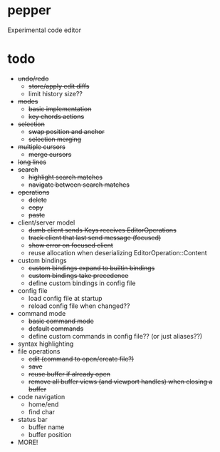 # pepper
Experimental code editor

# todo
- ~~undo/redo~~
	- ~~store/apply edit diffs~~
	- limit history size??
- ~~modes~~
	- ~~basic implementation~~
	- ~~key chords actions~~
- ~~selection~~
	- ~~swap position and anchor~~
	- ~~selection merging~~
- ~~multiple cursors~~
	- ~~merge cursors~~
- ~~long lines~~
- ~~search~~
	- ~~highlight search matches~~
	- ~~navigate between search matches~~
- ~~operations~~
	- ~~delete~~
	- ~~copy~~
	- ~~paste~~
- client/server model
	- ~~dumb client sends Keys receives EditorOperations~~
	- ~~track client that last send message (focused)~~
	- ~~show error on focused client~~
	- reuse allocation when deserializing EditorOperation::Content
- custom bindings
	- ~~custom bindings expand to builtin bindings~~
	- ~~custom bindings take precedence~~
	- define custom bindings in config file
- config file
	- load config file at startup
	- reload config file when changed??
- command mode
	- ~~basic command mode~~
	- ~~default commands~~
	- define custom commands in config file?? (or just aliases??)
- syntax highlighting
- file operations
	- ~~edit (command to open/create file?)~~
	- ~~save~~
	- ~~reuse buffer if already open~~
	- ~~remove all buffer views (and viewport handles) when closing a buffer~~
- code navigation
	- home/end
	- find char
- status bar
	- buffer name
	- buffer position
- MORE!
